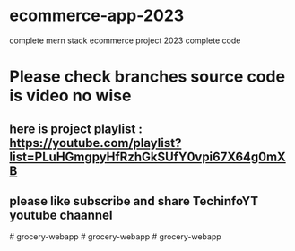 # ecommerce-app-2023
complete mern stack ecommerce project 2023 complete code
# Please check branches source code is video no wise 
## here is project playlist : https://youtube.com/playlist?list=PLuHGmgpyHfRzhGkSUfY0vpi67X64g0mXB
## please like subscribe and share TechinfoYT youtube chaannel
#   g r o c e r y - w e b a p p  
 #   g r o c e r y - w e b a p p  
 #   g r o c e r y - w e b a p p  
 
